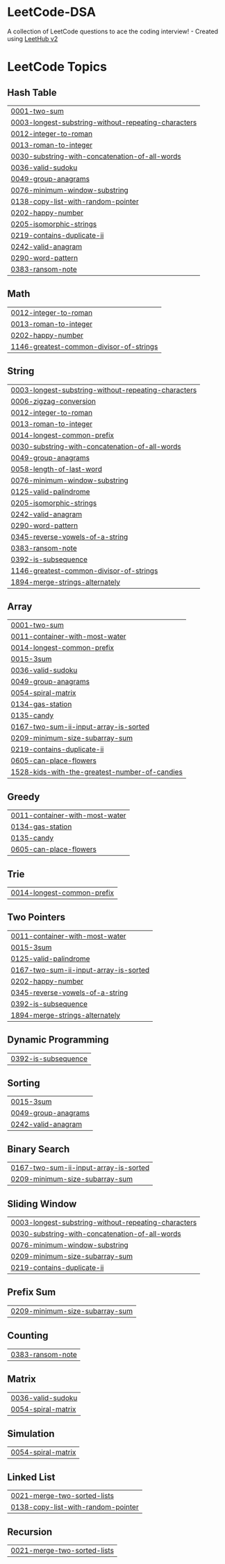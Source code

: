 # LeetCode-DSA
A collection of LeetCode questions to ace the coding interview! - Created using [LeetHub v2](https://github.com/arunbhardwaj/LeetHub-2.0)

<!---LeetCode Topics Start-->
# LeetCode Topics
## Hash Table
|  |
| ------- |
| [0001-two-sum](https://github.com/Hellkryptonium/LeetCode-DSA/tree/master/0001-two-sum) |
| [0003-longest-substring-without-repeating-characters](https://github.com/Hellkryptonium/LeetCode-DSA/tree/master/0003-longest-substring-without-repeating-characters) |
| [0012-integer-to-roman](https://github.com/Hellkryptonium/LeetCode-DSA/tree/master/0012-integer-to-roman) |
| [0013-roman-to-integer](https://github.com/Hellkryptonium/LeetCode-DSA/tree/master/0013-roman-to-integer) |
| [0030-substring-with-concatenation-of-all-words](https://github.com/Hellkryptonium/LeetCode-DSA/tree/master/0030-substring-with-concatenation-of-all-words) |
| [0036-valid-sudoku](https://github.com/Hellkryptonium/LeetCode-DSA/tree/master/0036-valid-sudoku) |
| [0049-group-anagrams](https://github.com/Hellkryptonium/LeetCode-DSA/tree/master/0049-group-anagrams) |
| [0076-minimum-window-substring](https://github.com/Hellkryptonium/LeetCode-DSA/tree/master/0076-minimum-window-substring) |
| [0138-copy-list-with-random-pointer](https://github.com/Hellkryptonium/LeetCode-DSA/tree/master/0138-copy-list-with-random-pointer) |
| [0202-happy-number](https://github.com/Hellkryptonium/LeetCode-DSA/tree/master/0202-happy-number) |
| [0205-isomorphic-strings](https://github.com/Hellkryptonium/LeetCode-DSA/tree/master/0205-isomorphic-strings) |
| [0219-contains-duplicate-ii](https://github.com/Hellkryptonium/LeetCode-DSA/tree/master/0219-contains-duplicate-ii) |
| [0242-valid-anagram](https://github.com/Hellkryptonium/LeetCode-DSA/tree/master/0242-valid-anagram) |
| [0290-word-pattern](https://github.com/Hellkryptonium/LeetCode-DSA/tree/master/0290-word-pattern) |
| [0383-ransom-note](https://github.com/Hellkryptonium/LeetCode-DSA/tree/master/0383-ransom-note) |
## Math
|  |
| ------- |
| [0012-integer-to-roman](https://github.com/Hellkryptonium/LeetCode-DSA/tree/master/0012-integer-to-roman) |
| [0013-roman-to-integer](https://github.com/Hellkryptonium/LeetCode-DSA/tree/master/0013-roman-to-integer) |
| [0202-happy-number](https://github.com/Hellkryptonium/LeetCode-DSA/tree/master/0202-happy-number) |
| [1146-greatest-common-divisor-of-strings](https://github.com/Hellkryptonium/LeetCode-DSA/tree/master/1146-greatest-common-divisor-of-strings) |
## String
|  |
| ------- |
| [0003-longest-substring-without-repeating-characters](https://github.com/Hellkryptonium/LeetCode-DSA/tree/master/0003-longest-substring-without-repeating-characters) |
| [0006-zigzag-conversion](https://github.com/Hellkryptonium/LeetCode-DSA/tree/master/0006-zigzag-conversion) |
| [0012-integer-to-roman](https://github.com/Hellkryptonium/LeetCode-DSA/tree/master/0012-integer-to-roman) |
| [0013-roman-to-integer](https://github.com/Hellkryptonium/LeetCode-DSA/tree/master/0013-roman-to-integer) |
| [0014-longest-common-prefix](https://github.com/Hellkryptonium/LeetCode-DSA/tree/master/0014-longest-common-prefix) |
| [0030-substring-with-concatenation-of-all-words](https://github.com/Hellkryptonium/LeetCode-DSA/tree/master/0030-substring-with-concatenation-of-all-words) |
| [0049-group-anagrams](https://github.com/Hellkryptonium/LeetCode-DSA/tree/master/0049-group-anagrams) |
| [0058-length-of-last-word](https://github.com/Hellkryptonium/LeetCode-DSA/tree/master/0058-length-of-last-word) |
| [0076-minimum-window-substring](https://github.com/Hellkryptonium/LeetCode-DSA/tree/master/0076-minimum-window-substring) |
| [0125-valid-palindrome](https://github.com/Hellkryptonium/LeetCode-DSA/tree/master/0125-valid-palindrome) |
| [0205-isomorphic-strings](https://github.com/Hellkryptonium/LeetCode-DSA/tree/master/0205-isomorphic-strings) |
| [0242-valid-anagram](https://github.com/Hellkryptonium/LeetCode-DSA/tree/master/0242-valid-anagram) |
| [0290-word-pattern](https://github.com/Hellkryptonium/LeetCode-DSA/tree/master/0290-word-pattern) |
| [0345-reverse-vowels-of-a-string](https://github.com/Hellkryptonium/LeetCode-DSA/tree/master/0345-reverse-vowels-of-a-string) |
| [0383-ransom-note](https://github.com/Hellkryptonium/LeetCode-DSA/tree/master/0383-ransom-note) |
| [0392-is-subsequence](https://github.com/Hellkryptonium/LeetCode-DSA/tree/master/0392-is-subsequence) |
| [1146-greatest-common-divisor-of-strings](https://github.com/Hellkryptonium/LeetCode-DSA/tree/master/1146-greatest-common-divisor-of-strings) |
| [1894-merge-strings-alternately](https://github.com/Hellkryptonium/LeetCode-DSA/tree/master/1894-merge-strings-alternately) |
## Array
|  |
| ------- |
| [0001-two-sum](https://github.com/Hellkryptonium/LeetCode-DSA/tree/master/0001-two-sum) |
| [0011-container-with-most-water](https://github.com/Hellkryptonium/LeetCode-DSA/tree/master/0011-container-with-most-water) |
| [0014-longest-common-prefix](https://github.com/Hellkryptonium/LeetCode-DSA/tree/master/0014-longest-common-prefix) |
| [0015-3sum](https://github.com/Hellkryptonium/LeetCode-DSA/tree/master/0015-3sum) |
| [0036-valid-sudoku](https://github.com/Hellkryptonium/LeetCode-DSA/tree/master/0036-valid-sudoku) |
| [0049-group-anagrams](https://github.com/Hellkryptonium/LeetCode-DSA/tree/master/0049-group-anagrams) |
| [0054-spiral-matrix](https://github.com/Hellkryptonium/LeetCode-DSA/tree/master/0054-spiral-matrix) |
| [0134-gas-station](https://github.com/Hellkryptonium/LeetCode-DSA/tree/master/0134-gas-station) |
| [0135-candy](https://github.com/Hellkryptonium/LeetCode-DSA/tree/master/0135-candy) |
| [0167-two-sum-ii-input-array-is-sorted](https://github.com/Hellkryptonium/LeetCode-DSA/tree/master/0167-two-sum-ii-input-array-is-sorted) |
| [0209-minimum-size-subarray-sum](https://github.com/Hellkryptonium/LeetCode-DSA/tree/master/0209-minimum-size-subarray-sum) |
| [0219-contains-duplicate-ii](https://github.com/Hellkryptonium/LeetCode-DSA/tree/master/0219-contains-duplicate-ii) |
| [0605-can-place-flowers](https://github.com/Hellkryptonium/LeetCode-DSA/tree/master/0605-can-place-flowers) |
| [1528-kids-with-the-greatest-number-of-candies](https://github.com/Hellkryptonium/LeetCode-DSA/tree/master/1528-kids-with-the-greatest-number-of-candies) |
## Greedy
|  |
| ------- |
| [0011-container-with-most-water](https://github.com/Hellkryptonium/LeetCode-DSA/tree/master/0011-container-with-most-water) |
| [0134-gas-station](https://github.com/Hellkryptonium/LeetCode-DSA/tree/master/0134-gas-station) |
| [0135-candy](https://github.com/Hellkryptonium/LeetCode-DSA/tree/master/0135-candy) |
| [0605-can-place-flowers](https://github.com/Hellkryptonium/LeetCode-DSA/tree/master/0605-can-place-flowers) |
## Trie
|  |
| ------- |
| [0014-longest-common-prefix](https://github.com/Hellkryptonium/LeetCode-DSA/tree/master/0014-longest-common-prefix) |
## Two Pointers
|  |
| ------- |
| [0011-container-with-most-water](https://github.com/Hellkryptonium/LeetCode-DSA/tree/master/0011-container-with-most-water) |
| [0015-3sum](https://github.com/Hellkryptonium/LeetCode-DSA/tree/master/0015-3sum) |
| [0125-valid-palindrome](https://github.com/Hellkryptonium/LeetCode-DSA/tree/master/0125-valid-palindrome) |
| [0167-two-sum-ii-input-array-is-sorted](https://github.com/Hellkryptonium/LeetCode-DSA/tree/master/0167-two-sum-ii-input-array-is-sorted) |
| [0202-happy-number](https://github.com/Hellkryptonium/LeetCode-DSA/tree/master/0202-happy-number) |
| [0345-reverse-vowels-of-a-string](https://github.com/Hellkryptonium/LeetCode-DSA/tree/master/0345-reverse-vowels-of-a-string) |
| [0392-is-subsequence](https://github.com/Hellkryptonium/LeetCode-DSA/tree/master/0392-is-subsequence) |
| [1894-merge-strings-alternately](https://github.com/Hellkryptonium/LeetCode-DSA/tree/master/1894-merge-strings-alternately) |
## Dynamic Programming
|  |
| ------- |
| [0392-is-subsequence](https://github.com/Hellkryptonium/LeetCode-DSA/tree/master/0392-is-subsequence) |
## Sorting
|  |
| ------- |
| [0015-3sum](https://github.com/Hellkryptonium/LeetCode-DSA/tree/master/0015-3sum) |
| [0049-group-anagrams](https://github.com/Hellkryptonium/LeetCode-DSA/tree/master/0049-group-anagrams) |
| [0242-valid-anagram](https://github.com/Hellkryptonium/LeetCode-DSA/tree/master/0242-valid-anagram) |
## Binary Search
|  |
| ------- |
| [0167-two-sum-ii-input-array-is-sorted](https://github.com/Hellkryptonium/LeetCode-DSA/tree/master/0167-two-sum-ii-input-array-is-sorted) |
| [0209-minimum-size-subarray-sum](https://github.com/Hellkryptonium/LeetCode-DSA/tree/master/0209-minimum-size-subarray-sum) |
## Sliding Window
|  |
| ------- |
| [0003-longest-substring-without-repeating-characters](https://github.com/Hellkryptonium/LeetCode-DSA/tree/master/0003-longest-substring-without-repeating-characters) |
| [0030-substring-with-concatenation-of-all-words](https://github.com/Hellkryptonium/LeetCode-DSA/tree/master/0030-substring-with-concatenation-of-all-words) |
| [0076-minimum-window-substring](https://github.com/Hellkryptonium/LeetCode-DSA/tree/master/0076-minimum-window-substring) |
| [0209-minimum-size-subarray-sum](https://github.com/Hellkryptonium/LeetCode-DSA/tree/master/0209-minimum-size-subarray-sum) |
| [0219-contains-duplicate-ii](https://github.com/Hellkryptonium/LeetCode-DSA/tree/master/0219-contains-duplicate-ii) |
## Prefix Sum
|  |
| ------- |
| [0209-minimum-size-subarray-sum](https://github.com/Hellkryptonium/LeetCode-DSA/tree/master/0209-minimum-size-subarray-sum) |
## Counting
|  |
| ------- |
| [0383-ransom-note](https://github.com/Hellkryptonium/LeetCode-DSA/tree/master/0383-ransom-note) |
## Matrix
|  |
| ------- |
| [0036-valid-sudoku](https://github.com/Hellkryptonium/LeetCode-DSA/tree/master/0036-valid-sudoku) |
| [0054-spiral-matrix](https://github.com/Hellkryptonium/LeetCode-DSA/tree/master/0054-spiral-matrix) |
## Simulation
|  |
| ------- |
| [0054-spiral-matrix](https://github.com/Hellkryptonium/LeetCode-DSA/tree/master/0054-spiral-matrix) |
## Linked List
|  |
| ------- |
| [0021-merge-two-sorted-lists](https://github.com/Hellkryptonium/LeetCode-DSA/tree/master/0021-merge-two-sorted-lists) |
| [0138-copy-list-with-random-pointer](https://github.com/Hellkryptonium/LeetCode-DSA/tree/master/0138-copy-list-with-random-pointer) |
## Recursion
|  |
| ------- |
| [0021-merge-two-sorted-lists](https://github.com/Hellkryptonium/LeetCode-DSA/tree/master/0021-merge-two-sorted-lists) |
<!---LeetCode Topics End-->